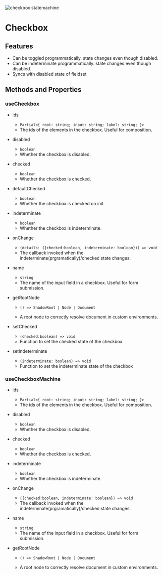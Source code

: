 ![checkbox statemachine](<스크린샷 2024-07-06 오후 9.09.56.png>)

# Checkbox

## Features

- Can be toggled programmatically. state changes even though disabled.
- Can be indeterminate programmatically. state changes even though disabled.
- Syncs with disabled state of fieldset

## Methods and Properties

### useCheckbox

- ids

  - `Partial<{ root: string; input: string; label: string; }>`
  - The ids of the elements in the checkbox. Useful for composition.

- disabled

  - `boolean`
  - Whether the checkbox is disabled.

- checked

  - `boolean`
  - Whether the checkbox is checked.

- defaultChecked

  - `boolean`
  - Whether the checkbox is checked on init.

- indeterminate

  - `boolean`
  - Whether the checkbox is indeterminate.

- onChange

  - `(details: ({checked:boolean, indeterminate: boolean})) => void`
  - The callback invoked when the indeterminate(prgramatically)/checked state changes.

- name

  - `string`
  - The name of the input field in a checkbox. Useful for form submission.

- getRootNode

  - `() => ShadowRoot | Node | Document`

  - A root node to correctly resolve document in custom environments.

- setChecked

  - `(checked:boolean) => void`
  - Function to set the checked state of the checkbox

- setIndeterminate

  - `(indeterminate: boolean) => void`
  - Function to set the indeterminate state of the checkbox

### useCheckboxMachine

- ids

  - `Partial<{ root: string; input: string; label: string; }>`
  - The ids of the elements in the checkbox. Useful for composition.

- disabled

  - `boolean`
  - Whether the checkbox is disabled.

- checked

  - `boolean`
  - Whether the checkbox is checked.

- indeterminate

  - `boolean`
  - Whether the checkbox is indeterminate.

- onChange

  - `({checked:boolean, indeterminate: boolean}) => void`
  - The callback invoked when the indeterminate(prgramatically)/checked state changes.

- name

  - `string`
  - The name of the input field in a checkbox. Useful for form submission.

- getRootNode

  - `() => ShadowRoot | Node | Document`

  - A root node to correctly resolve document in custom environments.
